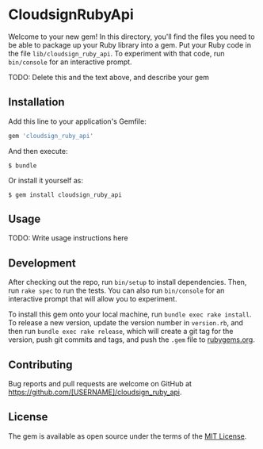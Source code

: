 # CloudsignRubyApi

Welcome to your new gem! In this directory, you'll find the files you need to be able to package up your Ruby library into a gem. Put your Ruby code in the file `lib/cloudsign_ruby_api`. To experiment with that code, run `bin/console` for an interactive prompt.

TODO: Delete this and the text above, and describe your gem

## Installation

Add this line to your application's Gemfile:

```ruby
gem 'cloudsign_ruby_api'
```

And then execute:

    $ bundle

Or install it yourself as:

    $ gem install cloudsign_ruby_api

## Usage

TODO: Write usage instructions here

## Development

After checking out the repo, run `bin/setup` to install dependencies. Then, run `rake spec` to run the tests. You can also run `bin/console` for an interactive prompt that will allow you to experiment.

To install this gem onto your local machine, run `bundle exec rake install`. To release a new version, update the version number in `version.rb`, and then run `bundle exec rake release`, which will create a git tag for the version, push git commits and tags, and push the `.gem` file to [rubygems.org](https://rubygems.org).

## Contributing

Bug reports and pull requests are welcome on GitHub at https://github.com/[USERNAME]/cloudsign_ruby_api.

## License

The gem is available as open source under the terms of the [MIT License](https://opensource.org/licenses/MIT).
